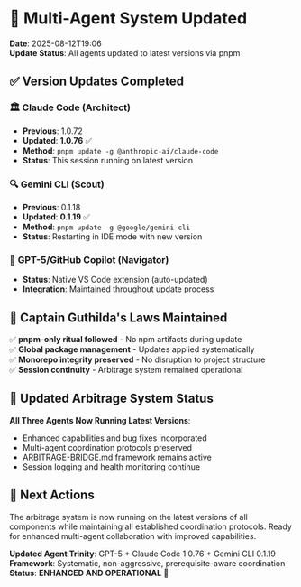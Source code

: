 # 🚀 Multi-Agent System Updated

**Date**: 2025-08-12T19:06  
**Update Status**: All agents updated to latest versions via pnpm

## ✅ Version Updates Completed

### 🏛️ **Claude Code** (Architect)

- **Previous**: 1.0.72
- **Updated**: **1.0.76** ✅
- **Method**: `pnpm update -g @anthropic-ai/claude-code`
- **Status**: This session running on latest version

### 🔍 **Gemini CLI** (Scout)

- **Previous**: 0.1.18
- **Updated**: **0.1.19** ✅
- **Method**: `pnpm update -g @google/gemini-cli`
- **Status**: Restarting in IDE mode with new version

### 🧭 **GPT-5/GitHub Copilot** (Navigator)

- **Status**: Native VS Code extension (auto-updated)
- **Integration**: Maintained throughout update process

## 🚢 Captain Guthilda's Laws Maintained

✅ **pnpm-only ritual followed** - No npm artifacts during update  
✅ **Global package management** - Updates applied systematically  
✅ **Monorepo integrity preserved** - No disruption to project structure  
✅ **Session continuity** - Arbitrage system remained operational

## 🎯 Updated Arbitrage System Status

**All Three Agents Now Running Latest Versions**:

- Enhanced capabilities and bug fixes incorporated
- Multi-agent coordination protocols preserved
- ARBITRAGE-BRIDGE.md framework remains active
- Session logging and health monitoring continue

## 🔄 Next Actions

The arbitrage system is now running on the latest versions of all components while maintaining all established coordination protocols. Ready for enhanced multi-agent collaboration with improved capabilities.

**Updated Agent Trinity**: GPT-5 + Claude Code 1.0.76 + Gemini CLI 0.1.19  
**Framework**: Systematic, non-aggressive, prerequisite-aware coordination  
**Status**: **ENHANCED AND OPERATIONAL** 🎉
